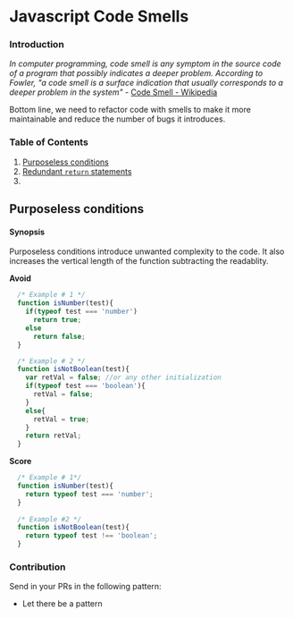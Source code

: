 # Javascript Code Smells

### Introduction
*In computer programming, code smell is any symptom in the source code of a program that possibly indicates a deeper problem. According to Fowler, "a code smell is a surface indication that usually corresponds to a deeper problem in the system"* - [Code Smell - Wikipedia](https://en.wikipedia.org/wiki/Code_smell)

Bottom line, we need to refactor code with smells to make it more maintainable and reduce the number of bugs it introduces.

### Table of Contents
  1. [Purposeless conditions](#purposeless-conditions)
  2. [Redundant `return` statements](#redundant-returns)
  3. 
  
## Purposeless conditions

#### Synopsis
Purposeless conditions introduce unwanted complexity to the code. It also increases the vertical length of the function subtracting the readablity.

**Avoid**
```javascript
  /* Example # 1 */
  function isNumber(test){
    if(typeof test === 'number')
      return true;
    else
      return false;
  }

  /* Example # 2 */
  function isNotBoolean(test){
    var retVal = false; //or any other initialization
    if(typeof test === 'boolean'){
      retVal = false;
    }
    else{
      retVal = true;
    }
    return retVal;
  }
```
**Score**
```javascript
  /* Example # 1*/
  function isNumber(test){
    return typeof test === 'number';
  }
  
  /* Example #2 */
  function isNotBoolean(test){
    return typeof test !== 'boolean';
  }
```
### Contribution
Send in your PRs in the following pattern:
- Let there be a pattern
